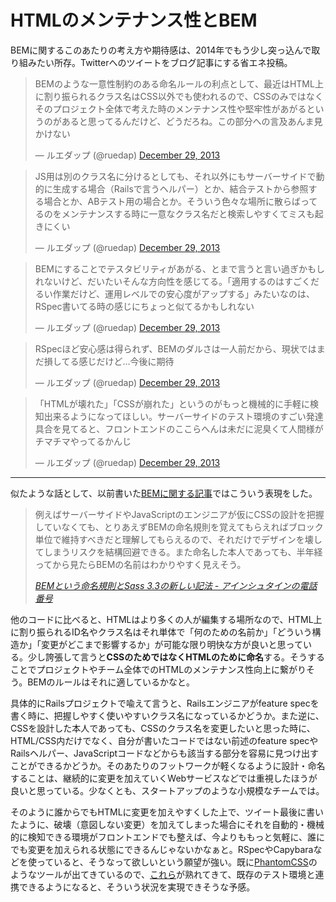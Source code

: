 # <span>HTMLのメンテナンス性とBEM</span>

BEMに関するこのあたりの考え方や期待感は、2014年でもう少し突っ込んで取り組みたい所存。Twitterへのツイートをブログ記事にする省エネ投稿。

<blockquote class="c-tweet" lang="en"><p>BEMのような一意性制約のある命名ルールの利点として、最近はHTML上に割り振られるクラス名はCSS以外でも使われるので、CSSのみではなくそのプロジェクト全体で考えた時のメンテナンス性や堅牢性があがるというのがあると思ってるんだけど、どうだろね。この部分への言及あんま見かけない</p>&mdash; ルエダップ (@ruedap) <a href="https://twitter.com/ruedap/statuses/417164071582982144">December 29, 2013</a></blockquote>

<blockquote class="c-tweet" lang="en"><p>JS用は別のクラス名に分けるとしても、それ以外にもサーバーサイドで動的に生成する場合（Railsで言うヘルパー）とか、結合テストから参照する場合とか、ABテスト用の場合とか。そういう色々な場所に散らばってるのをメンテナンスする時に一意なクラス名だと検索しやすくてミスも起きにくい</p>&mdash; ルエダップ (@ruedap) <a href="https://twitter.com/ruedap/statuses/417165609156096001">December 29, 2013</a></blockquote>

<blockquote class="c-tweet" lang="en"><p>BEMにすることでテスタビリティがあがる、とまで言うと言い過ぎかもしれないけど、だいたいそんな方向性を感じてる。「適用するのはすごくだるい作業だけど、運用レベルでの安心度がアップする」みたいなのは、RSpec書いてる時の感じにちょっと似てるかもしれない</p>&mdash; ルエダップ (@ruedap) <a href="https://twitter.com/ruedap/statuses/417167111169921025">December 29, 2013</a></blockquote>

<blockquote class="c-tweet" lang="en"><p>RSpecほど安心感は得られず、BEMのダルさは一人前だから、現状ではまだ損してる感じだけど…今後に期待</p>&mdash; ルエダップ (@ruedap) <a href="https://twitter.com/ruedap/statuses/417167265969090560">December 29, 2013</a></blockquote>

<blockquote class="c-tweet" lang="en"><p>「HTMLが壊れた」「CSSが崩れた」というのがもっと機械的に手軽に検知出来るようになってほしい。サーバーサイドのテスト環境のすごい発達具合を見てると、フロントエンドのここらへんは未だに泥臭くて人間様がチマチマやってるかんじ</p>&mdash; ルエダップ (@ruedap) <a href="https://twitter.com/ruedap/statuses/417169131637460992">December 29, 2013</a></blockquote>

* * *

似たような話として、以前書いた[BEMに関する記事](/2013/10/29/block-element-modifier)ではこういう表現をした。

> 例えばサーバーサイドやJavaScriptのエンジニアが仮にCSSの設計を把握していなくても、とりあえずBEMの命名規則を覚えてもらえればブロック単位で維持すべきだと理解してもらえるので、それだけでデザインを壊してしまうリスクを結構回避できる。また命名した本人であっても、半年経ってから見たらBEMの名前はわかりやすく見えそう。
>
> <cite>[BEMという命名規則とSass 3.3の新しい記法 - アインシュタインの電話番号](http://blog.ruedap.com/2013/10/29/block-element-modifier)</cite>

他のコードに比べると、HTMLはより多くの人が編集する場所なので、HTML上に割り振られるID名やクラス名はそれ単体で「何のための名前か」「どういう構造か」「変更がどこまで影響するか」が可能な限り明快な方が良いと思っている。少し誇張して言うと**CSSのためではなくHTMLのために命名**する。そうすることでプロジェクトやチーム全体でのHTMLのメンテナンス性向上に繋がりそう。BEMのルールはそれに適しているかなと。

具体的にRailsプロジェクトで喩えて言うと、Railsエンジニアがfeature specを書く時に、把握しやすく使いやすいクラス名になっているかどうか。また逆に、CSSを設計した本人であっても、CSSのクラス名を変更したいと思った時に、HTML/CSS内だけでなく、自分が書いたコードではない前述のfeature specやRailsヘルパー、JavaScriptコードなどからも該当する部分を容易に見つけ出すことができるかどうか。そのあたりのフットワークが軽くなるように設計・命名することは、継続的に変更を加えていくWebサービスなどでは重視したほうが良いと思っている。少なくとも、スタートアップのような小規模なチームでは。

そのように誰からでもHTMLに変更を加えやすくした上で、ツイート最後に書いたように、破壊（意図しない変更）を加えてしまった場合にそれを自動的・機械的に検知できる環境がフロントエンドでも整えば、今よりももっと気軽に、誰にでも変更を加えられる状態にできるんじゃないかなぁと。RSpecやCapybaraなどを使っていると、そうなって欲しいという願望が強い。既に[PhantomCSS](https://github.com/Huddle/PhantomCSS)のようなツールが出てきているので、[これら](https://twitter.com/addyosmani/status/391675744176189440)が熟れてきて、既存のテスト環境と連携できるようになると、そういう状況を実現できそうな予感。

